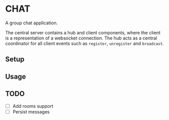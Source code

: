 # CHAT

A group chat application.

The central server contains a hub and client components, where the client is a representation of a websocket connection. The hub acts as a central coordinator for all client events such as `register`, `unregister` and `broadcast`.

## Setup

## Usage

## TODO

-   [ ] Add rooms support
-   [ ] Persist messages
